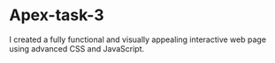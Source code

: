 # Apex-task-3
 I created a fully functional and visually appealing interactive web page using advanced CSS and JavaScript. 
